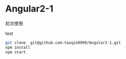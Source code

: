 # Angular2-1

初次使用

test

```bash
git clone  git@github.com:taoqin9999/Angular2-1.git
npm install
npm start
```